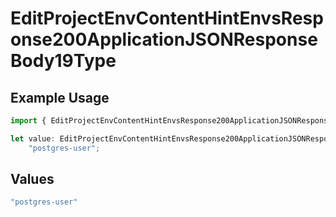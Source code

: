 # EditProjectEnvContentHintEnvsResponse200ApplicationJSONResponseBody19Type

## Example Usage

```typescript
import { EditProjectEnvContentHintEnvsResponse200ApplicationJSONResponseBody19Type } from "@simplesagar/vercel/models/editprojectenvop.js";

let value: EditProjectEnvContentHintEnvsResponse200ApplicationJSONResponseBody19Type =
    "postgres-user";
```

## Values

```typescript
"postgres-user"
```